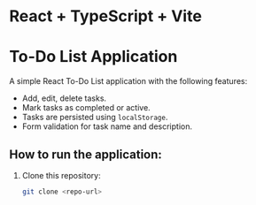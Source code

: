 # React + TypeScript + Vite

# To-Do List Application

A simple React To-Do List application with the following features:

- Add, edit, delete tasks.
- Mark tasks as completed or active.
- Tasks are persisted using `localStorage`.
- Form validation for task name and description.

## How to run the application:

1. Clone this repository:
   ```bash
   git clone <repo-url>
   ```
